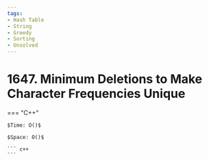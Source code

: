 ```yaml
---
tags:
- Hash Table
- String
- Greedy
- Sorting
- Unsolved
---
```



# 1647. Minimum Deletions to Make Character Frequencies Unique

=== "C++"

    $Time: O()$

    $Space: O()$

    ``` c++
    ```